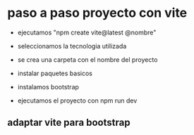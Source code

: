 # paso a paso proyecto con vite

- ejecutamos "npm create vite@latest @nombre"

- seleccionamos la tecnologia utilizada

- se crea una carpeta con el nombre del proyecto
 
- instalar paquetes basicos

- instalamos bootstrap    

- ejecutamos el proyecto con npm run dev

## adaptar vite para bootstrap
